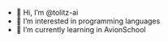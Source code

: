 - 👋 Hi, I’m @tolitz-ai
- 👀 I’m interested in programming languages
- 🌱 I’m currently learning in AvionSchool

<!---
tolitz-ai/tolitz-ai is a ✨ special ✨ repository because its `README.md` (this file) appears on your GitHub profile.
You can click the Preview link to take a look at your changes.
--->
